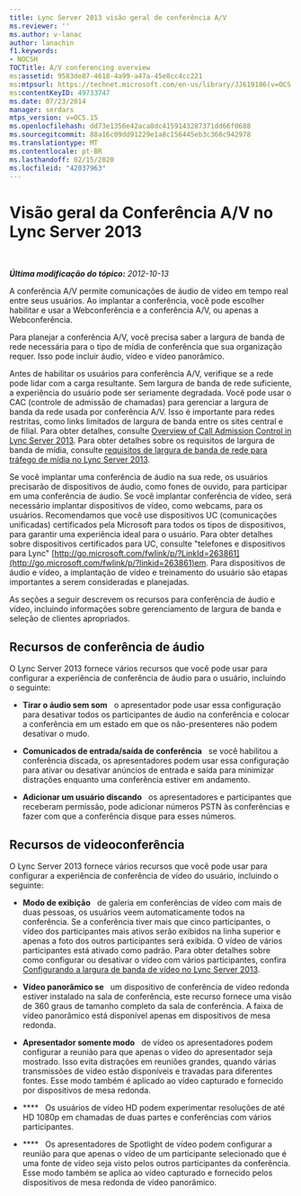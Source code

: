 ```yaml
---
title: Lync Server 2013 visão geral de conferência A/V
ms.reviewer: ''
ms.author: v-lanac
author: lanachin
f1.keywords:
- NOCSH
TOCTitle: A/V conferencing overview
ms:assetid: 9583de87-4618-4a99-a47a-45e8cc4cc221
ms:mtpsurl: https://technet.microsoft.com/en-us/library/JJ619186(v=OCS.15)
ms:contentKeyID: 49733747
ms.date: 07/23/2014
manager: serdars
mtps_version: v=OCS.15
ms.openlocfilehash: dd73e1356e42aca8dc4159143287371dd66f0688
ms.sourcegitcommit: 88a16c09dd91229e1a8c156445eb3c360c942978
ms.translationtype: MT
ms.contentlocale: pt-BR
ms.lasthandoff: 02/15/2020
ms.locfileid: "42037963"
---
```

<div data-xmlns="http://www.w3.org/1999/xhtml">

<div class="topic" data-xmlns="http://www.w3.org/1999/xhtml" data-msxsl="urn:schemas-microsoft-com:xslt" data-cs="http://msdn.microsoft.com/">

<div data-asp="http://msdn2.microsoft.com/asp">

# <a name="overview-of-av-conferencing-in-lync-server-2013"></a>Visão geral da Conferência A/V no Lync Server 2013

</div>

<div id="mainSection">

<div id="mainBody">

<span> </span>

_**Última modificação do tópico:** 2012-10-13_

A conferência A/V permite comunicações de áudio de vídeo em tempo real entre seus usuários. Ao implantar a conferência, você pode escolher habilitar e usar a Webconferência e a conferência A/V, ou apenas a Webconferência.

Para planejar a conferência A/V, você precisa saber a largura de banda de rede necessária para o tipo de mídia de conferência que sua organização requer. Isso pode incluir áudio, vídeo e vídeo panorâmico.

Antes de habilitar os usuários para conferência A/V, verifique se a rede pode lidar com a carga resultante. Sem largura de banda de rede suficiente, a experiência do usuário pode ser seriamente degradada. Você pode usar o CAC (controle de admissão de chamadas) para gerenciar a largura de banda da rede usada por conferência A/V. Isso é importante para redes restritas, como links limitados de largura de banda entre os sites central e de filial. Para obter detalhes, consulte [Overview of Call Admission Control in Lync Server 2013](lync-server-2013-overview-of-call-admission-control.md). Para obter detalhes sobre os requisitos de largura de banda de mídia, consulte [requisitos de largura de banda de rede para tráfego de mídia no Lync Server 2013](lync-server-2013-network-bandwidth-requirements-for-media-traffic.md).

Se você implantar uma conferência de áudio na sua rede, os usuários precisarão de dispositivos de áudio, como fones de ouvido, para participar em uma conferência de áudio. Se você implantar conferência de vídeo, será necessário implantar dispositivos de vídeo, como webcams, para os usuários. Recomendamos que você use dispositivos UC (comunicações unificadas) certificados pela Microsoft para todos os tipos de dispositivos, para garantir uma experiência ideal para o usuário. Para obter detalhes sobre dispositivos certificados para UC, consulte "telefones e dispositivos para Lync" [http://go.microsoft.com/fwlink/p/?LinkId=263861](http://go.microsoft.com/fwlink/p/?linkid=263861)em. Para dispositivos de áudio e vídeo, a implantação de vídeo e treinamento do usuário são etapas importantes a serem consideradas e planejadas.

As seções a seguir descrevem os recursos para conferência de áudio e vídeo, incluindo informações sobre gerenciamento de largura de banda e seleção de clientes apropriados.

<div>

## <a name="audio-conferencing-features"></a>Recursos de conferência de áudio

O Lync Server 2013 fornece vários recursos que você pode usar para configurar a experiência de conferência de áudio para o usuário, incluindo o seguinte:

  - **Tirar o áudio sem som**   o apresentador pode usar essa configuração para desativar todos os participantes de áudio na conferência e colocar a conferência em um estado em que os não-presenteres não podem desativar o mudo.

  - **Comunicados de entrada/saída de conferência**   se você habilitou a conferência discada, os apresentadores podem usar essa configuração para ativar ou desativar anúncios de entrada e saída para minimizar distrações enquanto uma conferência estiver em andamento.

  - **Adicionar um usuário discando**   os apresentadores e participantes que receberam permissão, pode adicionar números PSTN às conferências e fazer com que a conferência disque para esses números.

</div>

<div>

## <a name="video-conferencing-features"></a>Recursos de videoconferência

O Lync Server 2013 fornece vários recursos que você pode usar para configurar a experiência de conferência de vídeo do usuário, incluindo o seguinte:

  - **Modo de exibição**   de galeria em conferências de vídeo com mais de duas pessoas, os usuários veem automaticamente todos na conferência. Se a conferência tiver mais que cinco participantes, o vídeo dos participantes mais ativos serão exibidos na linha superior e apenas a foto dos outros participantes será exibida. O vídeo de vários participantes está ativado como padrão. Para obter detalhes sobre como configurar ou desativar o vídeo com vários participantes, confira [Configurando a largura de banda de vídeo no Lync Server 2013](lync-server-2013-configuring-video-bandwidth.md).

  - **Vídeo panorâmico se**   um dispositivo de conferência de vídeo redonda estiver instalado na sala de conferência, este recurso fornece uma visão de 360 graus de tamanho completo da sala de conferência. A faixa de vídeo panorâmico está disponível apenas em dispositivos de mesa redonda.

  - **Apresentador somente modo**   de vídeo os apresentadores podem configurar a reunião para que apenas o vídeo do apresentador seja mostrado. Isso evita distrações em reuniões grandes, quando várias transmissões de vídeo estão disponíveis e travadas para diferentes fontes. Esse modo também é aplicado ao vídeo capturado e fornecido por dispositivos de mesa redonda.

  - ****   Os usuários de vídeo HD podem experimentar resoluções de até HD 1080p em chamadas de duas partes e conferências com vários participantes.

  - ****   Os apresentadores de Spotlight de vídeo podem configurar a reunião para que apenas o vídeo de um participante selecionado que é uma fonte de vídeo seja visto pelos outros participantes da conferência. Esse modo também se aplica ao vídeo capturado e fornecido pelos dispositivos de mesa redonda de vídeo panorâmico.

</div>

</div>

<span> </span>

</div>

</div>

</div>

